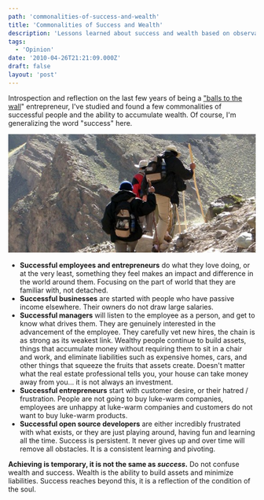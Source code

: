 ```yaml
---
path: 'commonalities-of-success-and-wealth'
title: 'Commonalities of Success and Wealth'
description: 'Lessons learned about success and wealth based on observation.'
tags:
  - 'Opinion'
date: '2010-04-26T21:21:09.000Z'
draft: false
layout: 'post'
---
```


Introspection and reflection on the last few years of being a ["balls to the wall](http://en.wiktionary.org/wiki/balls_to_the_wall)" entrepreneur, I've studied and found a few commonalities of successful people and the ability to accumulate wealth. Of course, I'm generalizing the word "success" here.

![](./mountain-hike.jpg)

- **Successful employees and entrepreneurs** do what they love doing, or at the very least, something they feel makes an impact and difference in the world around them. Focusing on the part of world that they are familiar with, not detached.
- **Successful businesses** are started with people who have passive income elsewhere. Their owners do not draw large salaries.
- **Successful managers** will listen to the employee as a person, and get to know what drives them. They are genuinely interested in the advancement of the employee. They carefully vet new hires, the chain is as strong as its weakest link. Wealthy people continue to build assets, things that accumulate money without requiring them to sit in a chair and work, and eliminate liabilities such as expensive homes, cars, and other things that squeeze the fruits that assets create. Doesn't matter what the real estate professional tells you, your house can take money away from you... it is not always an investment.
- **Successful entrepreneurs** start with customer desire, or their hatred / frustration. People are not going to buy luke-warm companies, employees are unhappy at luke-warm companies and customers do not want to buy luke-warm products.
- **Successful open source developers** are either incredibly frustrated with what exists, or they are just playing around, having fun and learning all the time. Success is persistent. It never gives up and over time will remove all obstacles. It is a consistent learning and pivoting.

**Achieving is temporary, it is not the same as _success_.** Do not confuse wealth and success. Wealth is the ability to build assets and minimize liabilities. Success reaches beyond this, it is a reflection of the condition of the soul.
